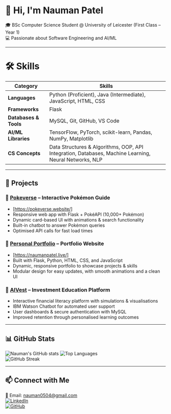 # 👋 Hi, I'm Nauman Patel  

🎓 BSc Computer Science Student @ University of Leicester (First Class – Year 1)  
💻 Passionate about Software Engineering and AI/ML 

---

# 🛠️ Skills

| Category         |                                           Skills                                                           |
|-----------------------|------------------------------------------------------------------------------------------------------ |
| **Languages**         | Python (Proficient), Java (Intermediate), JavaScript, HTML, CSS                                       |
| **Frameworks**        | Flask                                                                                                 |
| **Databases & Tools** | MySQL, Git, GitHub, VS Code                                                                           |
| **AI/ML Libraries**   | TensorFlow, PyTorch, scikit-learn, Pandas, NumPy, Matplotlib                                          |
| **CS Concepts**       | Data Structures & Algorithms, OOP, API Integration, Databases, Machine Learning, Neural Networks, NLP |


---

## 📌 Projects  

### 🔹 [Pokeverse](https://github.com/Naumanpatell/PokeVerse) – Interactive Pokémon Guide  
- [https://pokeverse.website/]
- Responsive web app with Flask + PokéAPI (10,000+ Pokémon)  
- Dynamic card-based UI with animations & search functionality  
- Built-in chatbot to answer Pokémon queries  
- Optimised API calls for fast load times  

### 🔹 [Personal Portfolio](https://github.com/Naumanpatell/Portfolio-Website) – Portfolio Website  
- [https://naumanpatel.live/]
- Built with Flask, Python, HTML, CSS, and JavaScript  
- Dynamic, responsive portfolio to showcase projects & skills  
- Modular design for easy updates, with smooth animations and a clean UI  

### 🔹 [AIVest](https://github.com/Naumanpatell/AIVest) – Investment Education Platform  
- Interactive financial literacy platform with simulations & visualisations  
- IBM Watson Chatbot for automated user support  
- User dashboards & secure authentication with MySQL  
- Improved retention through personalised learning outcomes  



---


## 📊 GitHub Stats  

![Nauman's GitHub stats](https://github-readme-stats.vercel.app/api?username=Naumanpatell&show_icons=true&theme=tokyonight)  ![Top Languages](https://github-readme-stats.vercel.app/api/top-langs/?username=Naumanpatell&layout=compact&theme=tokyonight)  
![GitHub Streak](https://github-readme-streak-stats.herokuapp.com/?user=Naumanpatell&theme=tokyonight)  

---

## 📫 Connect with Me  

📧 Email: [nauman0504@gmail.com](mailto:nauman0504@gmail.com)  
[![LinkedIn](https://img.shields.io/badge/LinkedIn-0077B5?style=for-the-badge&logo=linkedin&logoColor=white)](https://www.linkedin.com/in/naumanpatel)  
[![GitHub](https://img.shields.io/badge/GitHub-100000?style=for-the-badge&logo=github&logoColor=white)](https://github.com/Naumanpatell)  
